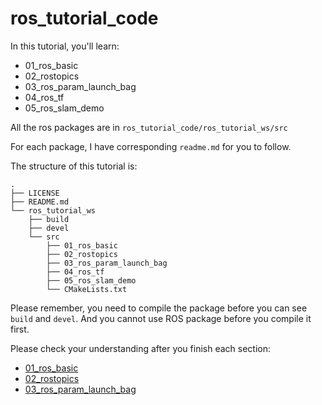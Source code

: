 # ros_tutorial_code

In this tutorial, you'll learn: 

- 01_ros_basic
- 02_rostopics
- 03_ros_param_launch_bag
- 04_ros_tf
- 05_ros_slam_demo

All the ros packages are in `ros_tutorial_code/ros_tutorial_ws/src`

For each package, I have corresponding `readme.md` for you to follow.

The structure of this tutorial is: 

```shell
.
├── LICENSE
├── README.md
└── ros_tutorial_ws
    ├── build
    ├── devel
    └── src
        ├── 01_ros_basic
        ├── 02_rostopics
        ├── 03_ros_param_launch_bag
        ├── 04_ros_tf
        ├── 05_ros_slam_demo
        └── CMakeLists.txt
```

Please remember, you need to compile the package before you can see `build` and `devel`. And you cannot use ROS package before you compile it first. 

Please check your understanding after you finish each section:

- [01_ros_basic](https://forms.gle/FGj8bHxwHYmRkREE9)
- [02_rostopics](https://forms.gle/xYS99827kzK3uNN16)
- [03_ros_param_launch_bag](https://forms.gle/by3qsk8v9gaMhofG7)

